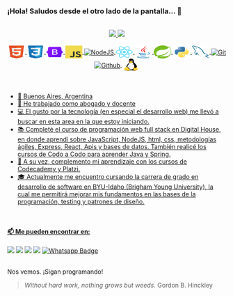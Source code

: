 ### ¡Hola! Saludos desde el otro lado de la pantalla... 👋
<br>
<div align="center">
  <a href="https://github.com/antariex">
  <img height="180em" src="https://github-readme-stats.vercel.app/api?username=antariex&show_icons=true&theme=dracula&include_all_commits=true&count_private=true"/>
  <img height="180em" src="https://github-readme-stats.vercel.app/api/top-langs/?username=antariex&layout=compact&langs_count=7&theme=dracula"/>
</div>

<div style="display: inline_block" align="center"><br>
  <img align="center" alt="HTML" height="30" width="40" src="https://raw.githubusercontent.com/devicons/devicon/master/icons/html5/html5-original.svg">
  <img align="center" alt="CSS" height="30" width="40" src="https://raw.githubusercontent.com/devicons/devicon/master/icons/css3/css3-original.svg">
  <img align="center" alt="Bootstrap" height="30" width="40" src="https://raw.githubusercontent.com/devicons/devicon/master/icons/bootstrap/bootstrap-original.svg">
  <img align="center" alt="Js" height="30" width="40" src="https://raw.githubusercontent.com/devicons/devicon/master/icons/javascript/javascript-original.svg">
  <img align="center" alt="NodeJS" height="30" width="40" src="https://upload.wikimedia.org/wikipedia/commons/thumb/d/d9/Node.js_logo.svg/120px-Node.js_logo.svg.png?20170401104355">
  <img align="center" alt="React" height="30" width="40" src="https://raw.githubusercontent.com/devicons/devicon/master/icons/react/react-original.svg">
  <img align="center" alt="Java" height="30" width="40" src="https://raw.githubusercontent.com/devicons/devicon/master/icons/java/java-original.svg">
  <img align="center" alt="Spring" height="30" width="40" src="https://raw.githubusercontent.com/devicons/devicon/master/icons/spring/spring-original.svg">
  <img align="center" alt="Python" height="30" width="40" src="https://raw.githubusercontent.com/devicons/devicon/master/icons/python/python-original.svg">
  <img align="center" alt="MySQL" height="30" width="40" src="https://raw.githubusercontent.com/devicons/devicon/master/icons/mysql/mysql-original.svg">
  <img align="center" alt="Git" height="30" width="40" src="https://raw.githubusercontent.com/jmnote/z-icons/master/svg/git.svg">
  <img align="center" alt="Github" height="30" width="40" src="https://raw.githubusercontent.com/jmnote/z-icons/master/svg/github.svg">
  <img align="center" alt="Linux" height="30" width="40" src="https://raw.githubusercontent.com/devicons/devicon/master/icons/linux/linux-original.svg">
</div>

<br>
<br>
 

- :round_pushpin:  Buenos Aires, Argentina
- :briefcase:  He trabajado como abogado y docente
- :computer:  El gusto por la tecnología (en especial el desarrollo web) me llevó a buscar en esta area en la que estoy iniciando.
- :books:  Completé el curso de programación web full stack en Digital House, en donde aprendí sobre JavaScript, NodeJS, html, css, metodologías ágiles, Express, React, Apis y bases de datos. Tambíén realicé los cursos de Codo a Codo para aprender Java y Spring.
- :orange_book:	 A su vez, complemento mi aprendizaje con los cursos de Codecademy y Platzi.
- :mortar_board:  Actualmente me encuentro cursando la carrera de grado en desarrollo de software en BYU-Idaho (Brigham Young University), la cual me permitirá mejorar mis fundamentos en las bases de la programación, testing y patrones de diseño. 
<br>
<div dsplay="inline-block">
 
<h4 align="left">📫 Me pueden encontrar en:</h4>
<a href="https://linktr.ee/antariex" target="_blank"><img src="https://img.shields.io/badge/-LinkTree-%08d474?style=for-the-badge&logo=LinkTree&logoColor=white" target="_blank"></a> 
<a href="https://www.linkedin.com/in/arielantequiera/" target="_blank"><img src="https://img.shields.io/badge/-LinkedIn-%230077B5?style=for-the-badge&logo=linkedin&logoColor=white" target="_blank"></a>
<a href="https://www.instagram.com/antariex/" target="_blank"><img src="https://img.shields.io/badge/-Instagram-%23E4405F?style=for-the-badge&logo=instagram&logoColor=white" target="_blank"></a>
<a href = "mailto:arielantequiera@gmail.com"><img src="https://img.shields.io/badge/Gmail-D14836?style=for-the-badge&logo=gmail&logoColor=white" target="_blank"></a>
<a href="https://api.whatsapp.com/send?phone=5491135834708&amp;text=Hola%20Ariel!" rel="nofollow"><img src="https://camo.githubusercontent.com/b4a83ae7eb4418cdd53568a6f4ad49f289aeaaadfbdcaae236be43f380233fc1/68747470733a2f2f696d672e736869656c64732e696f2f62616467652f57686174734170702d3235443336363f7374796c653d666f722d7468652d6261646765266c6f676f3d7768617473617070266c6f676f436f6c6f723d7768697465266c696e6b3d68747470733a2f2f6170692e77686174736170702e636f6d2f73656e643f70686f6e653d3535313139353630393236323826746578743d4f6c2543332541312125323056696e6963697573" alt="Whatsapp Badge" data-canonical-src="https://img.shields.io/badge/WhatsApp-25D366?style=for-the-badge&amp;logo=whatsapp&amp;logoColor=white&amp;link=https://api.whatsapp.com/send?phone=5491135834708&amp;text=Hola%20Ariel!" style="max-width: 100%;"></a>


<br>
<br>

Nos vemos.
¡Sigan programando!
<br>
> *Without hard work, nothing grows but weeds.* Gordon B. Hinckley
